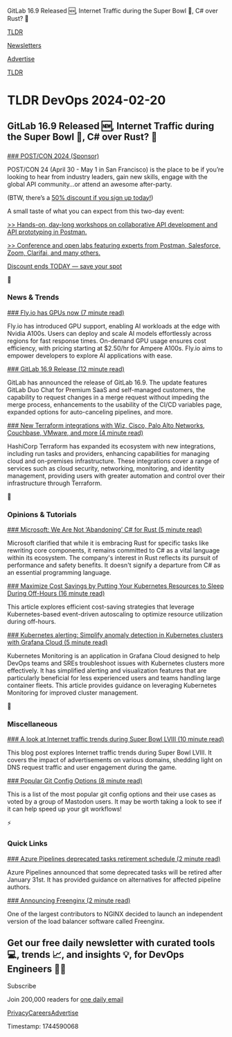 GitLab 16.9 Released 🆕, Internet Traffic during the Super Bowl 🏈, C# over Rust? 🎹

[TLDR](/)

[Newsletters](/newsletters)

[Advertise](https://advertise.tldr.tech/)

[TLDR](/)

# TLDR DevOps 2024-02-20

## GitLab 16.9 Released 🆕, Internet Traffic during the Super Bowl 🏈, C# over Rust? 🎹

### 

[### POST/CON 2024 (Sponsor)](https://www.postman.com/postcon/?utm_source=tldr-devops&amp;utm_medium=email&amp;utm_campaign=q1-newsletter-sponsorships&amp;utm_term=february202024&amp;utm_content=primary-placement)

POST/CON 24 (April 30 - May 1 in San Francisco) is the place to be if you’re looking to hear from industry leaders, gain new skills, engage with the global API community…or attend an awesome after-party.

(BTW, there’s a [50% discount if you sign up today!](https://www.postman.com/postcon/?utm_source=tldr-devops&utm_medium=email&utm_campaign=q1-newsletter-sponsorships&utm_term=february202024&utm_content=primary-placement))

A small taste of what you can expect from this two-day event:

[>> Hands-on, day-long workshops on collaborative API development and API prototyping in Postman.](https://www.postman.com/postcon/workshops/?utm_source=tldr-devops&utm_medium=email&utm_campaign=q1-newsletter-sponsorships&utm_term=february202024&utm_content=primary-placement)

[>> Conference and open labs featuring experts from Postman, Salesforce, Zoom, Clarifai, and many others.](https://www.postman.com/postcon/workshops/?utm_source=tldr-devops&utm_medium=email&utm_campaign=q1-newsletter-sponsorships&utm_term=february202024&utm_content=primary-placement)

[Discount ends TODAY — save your spot](https://www.postman.com/postcon/?utm_source=tldr-devops&utm_medium=email&utm_campaign=q1-newsletter-sponsorships&utm_term=february202024&utm_content=primary-placement)

📱

### News & Trends

[### Fly.io has GPUs now (7 minute read)](https://fly.io/blog/fly-io-has-gpus-now/?utm_source=tldrdevops)

Fly.io has introduced GPU support, enabling AI workloads at the edge with Nvidia A100s. Users can deploy and scale AI models effortlessly across regions for fast response times. On-demand GPU usage ensures cost efficiency, with pricing starting at $2.50/hr for Ampere A100s. Fly.io aims to empower developers to explore AI applications with ease.

[### GitLab 16.9 Release (12 minute read)](https://about.gitlab.com/releases/2024/02/15/gitlab-16-9-released/?utm_source=tldrdevops)

GitLab has announced the release of GitLab 16.9. The update features GitLab Duo Chat for Premium SaaS and self-managed customers, the capability to request changes in a merge request without impeding the merge process, enhancements to the usability of the CI/CD variables page, expanded options for auto-canceling pipelines, and more.

[### New Terraform integrations with Wiz, Cisco, Palo Alto Networks, Couchbase, VMware, and more (4 minute read)](https://www.hashicorp.com/blog/new-terraform-integrations-with-wiz-cisco-palo-alto-networks-couchbase-vmware?utm_source=tldrdevops)

HashiCorp Terraform has expanded its ecosystem with new integrations, including run tasks and providers, enhancing capabilities for managing cloud and on-premises infrastructure. These integrations cover a range of services such as cloud security, networking, monitoring, and identity management, providing users with greater automation and control over their infrastructure through Terraform.

🚀

### Opinions & Tutorials

[### Microsoft: We Are Not ‘Abandoning’ C# for Rust (5 minute read)](https://thenewstack.io/microsoft-we-are-not-abandoning-c-for-rust/?utm_source=tldrdevops)

Microsoft clarified that while it is embracing Rust for specific tasks like rewriting core components, it remains committed to C# as a vital language within its ecosystem. The company's interest in Rust reflects its pursuit of performance and safety benefits. It doesn't signify a departure from C# as an essential programming language.

[### Maximize Cost Savings by Putting Your Kubernetes Resources to Sleep During Off-Hours (16 minute read)](https://www.perfectscale.io/blog/putting-k8s-resources-to-sleep-with-keda?utm_source=tldrdevops)

This article explores efficient cost-saving strategies that leverage Kubernetes-based event-driven autoscaling to optimize resource utilization during off-hours.

[### Kubernetes alerting: Simplify anomaly detection in Kubernetes clusters with Grafana Cloud (5 minute read)](https://grafana.com/blog/2024/02/15/kubernetes-alerting-simplify-anomaly-detection-in-kubernetes-clusters-with-grafana-cloud/?utm_source=tldrdevops)

Kubernetes Monitoring is an application in Grafana Cloud designed to help DevOps teams and SREs troubleshoot issues with Kubernetes clusters more effectively. It has simplified alerting and visualization features that are particularly beneficial for less experienced users and teams handling large container fleets. This article provides guidance on leveraging Kubernetes Monitoring for improved cluster management.

🎁

### Miscellaneous

[### A look at Internet traffic trends during Super Bowl LVIII (10 minute read)](https://blog.cloudflare.com/super-bowl-lviii/?utm_source=tldrdevops)

This blog post explores Internet traffic trends during Super Bowl LVIII. It covers the impact of advertisements on various domains, shedding light on DNS request traffic and user engagement during the game.

[### Popular Git Config Options (8 minute read)](https://jvns.ca/blog/2024/02/16/popular-git-config-options/?utm_source=tldrdevops)

This is a list of the most popular git config options and their use cases as voted by a group of Mastodon users. It may be worth taking a look to see if it can help speed up your git workflows!

⚡️

### Quick Links

[### Azure Pipelines deprecated tasks retirement schedule (2 minute read)](https://devblogs.microsoft.com/devops/azure-pipelines-deprecated-tasks-retirement-schedule/?utm_source=tldrdevops)

Azure Pipelines announced that some deprecated tasks will be retired after January 31st. It has provided guidance on alternatives for affected pipeline authors.

[### Announcing Freenginx (2 minute read)](https://mailman.nginx.org/pipermail/nginx-devel/2024-February/K5IC6VYO2PB7N4HRP2FUQIBIBCGP4WAU.html?utm_source=tldrdevops)

One of the largest contributors to NGINX decided to launch an independent version of the load balancer software called Freenginx.

## Get our free daily newsletter with curated tools 💻, trends 📈, and insights 💡, for DevOps Engineers 👨‍💻

Subscribe

Join 200,000 readers for [one daily email](/api/latest/devops)

[Privacy](/privacy)[Careers](https://jobs.ashbyhq.com/tldr.tech)[Advertise](/devops/advertise)

Timestamp: 1744590068